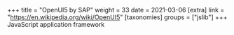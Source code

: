 +++
title = "OpenUI5 by SAP"
weight = 33
date = 2021-03-06
[extra]
link = "https://en.wikipedia.org/wiki/OpenUI5"
[taxonomies]
groups = ["jslib"]
+++
JavaScript application framework

